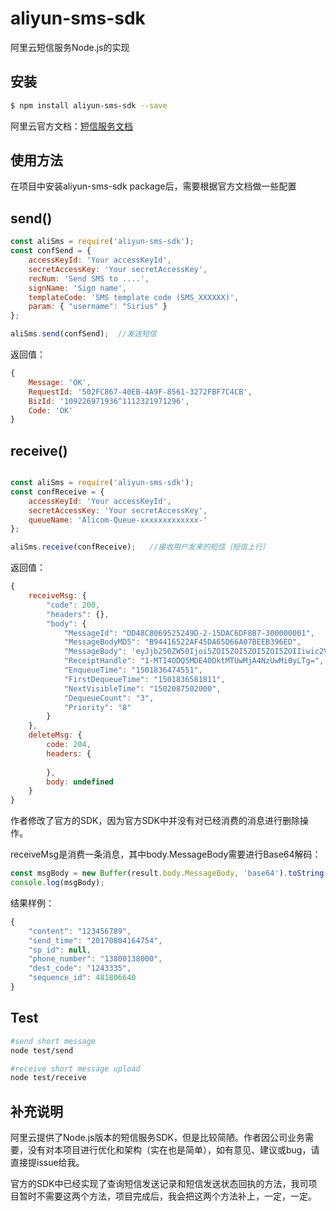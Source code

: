 # aliyun-sms-sdk

阿里云短信服务Node.js的实现

## 安装
```sh
$ npm install aliyun-sms-sdk --save
```
阿里云官方文档：[短信服务文档][]

[短信服务文档]: https://help.aliyun.com/document_detail/56189.html?spm=5176.doc55288.6.562.CP9Iuj

## 使用方法

在项目中安装aliyun-sms-sdk package后，需要根据官方文档做一些配置


## send()
```js
const aliSms = require('aliyun-sms-sdk');
const confSend = {
    accessKeyId: 'Your accessKeyId',
    secretAccessKey: 'Your secretAccessKey',
    recNum: 'Send SMS to ....',
    signName: 'Sign name',
    templateCode: 'SMS template code (SMS_XXXXXX)',
    param: { "username": "Sirius" }
};

aliSms.send(confSend);  //发送短信
```


返回值：

```js
{   
    Message: 'OK',
    RequestId: '502FC867-40EB-4A9F-8561-3272FBF7C4CB',
    BizId: '109226971936^1112321971296',
    Code: 'OK' 
}
```

## receive()
```js

const aliSms = require('aliyun-sms-sdk');
const confReceive = {
    accessKeyId: 'Your accessKeyId',
    secretAccessKey: 'Your secretAccessKey',
    queueName: 'Alicom-Queue-xxxxxxxxxxxxx-'
};

aliSms.receive(confReceive);   //接收用户发来的短信（短信上行）
```



返回值：

```js
{
    receiveMsg: {
        "code": 200,
        "headers": {},
        "body": {
            "MessageId": "DD48C8069525249D-2-15DAC6DF8B7-300000001",
            "MessageBodyMD5": "B94416522AF45DA65D66A07BEEB396ED",
            "MessageBody": 'eyJjb250ZW50Ijoi5ZOI5ZOI5ZOI5ZOI5ZOIIiwic2VuZF90aW1lIjoiMjAxNzA4MDcxNTQ4MTIiLCJzcF9pZCI6bnVsbCwicGhvbmVfbnVtYmVyIjoiMTg1MTQyNDMwODgiLCJkZXN0X2NvZGUiOiIxMjQzMzM1Iiwic2VxdWVuY2VfaWQiOjQ4MjExODA5NX0=', //需要进行Base64解码Ï
            "ReceiptHandle": "1-MTI4ODQ5MDE4ODktMTUwMjA4NzUwMi0yLTg=",
            "EnqueueTime": "1501836474551",
            "FirstDequeueTime": "1501836581811",
            "NextVisibleTime": "1502087502000",
            "DequeueCount": "3",
            "Priority": "8"
        }
    },
    deleteMsg: {
        code: 204,
        headers: {
            
        },
        body: undefined
    }
}
```

作者修改了官方的SDK，因为官方SDK中并没有对已经消费的消息进行删除操作。

receiveMsg是消费一条消息，其中body.MessageBody需要进行Base64解码：

```js
const msgBody = new Buffer(result.body.MessageBody, 'base64').toString();
console.log(msgBody);
```

结果样例：
```js
{
    "content": "123456789",
    "send_time": "20170804164754",
    "sp_id": null,
    "phone_number": "13800138000",
    "dest_code": "1243335",
    "sequence_id": 481806640
}
```

## Test

```bash
#send short message
node test/send

#receive short message upload
node test/receive
```

## 补充说明

阿里云提供了Node.js版本的短信服务SDK，但是比较简陋。作者因公司业务需要，没有对本项目进行优化和架构（实在也是简单），如有意见、建议或bug，请直接提issue给我。

官方的SDK中已经实现了查询短信发送记录和短信发送状态回执的方法，我司项目暂时不需要这两个方法，项目完成后，我会把这两个方法补上，一定，一定。
